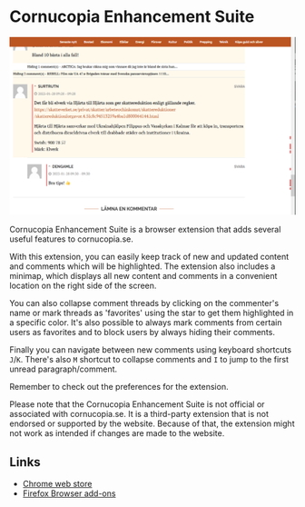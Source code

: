 # Cornucopia Enhancement Suite

![Screenshot](screenshot.png)

Cornucopia Enhancement Suite is a browser extension that adds several useful features to cornucopia.se. 

With this extension, you can easily keep track of new and updated content and comments which will be highlighted. The extension also includes a minimap, which displays all new content and comments in a convenient location on the right side of the screen. 

You can also collapse comment threads by clicking on the commenter's name or mark threads as 'favorites' using the star to get them highlighted in a specific color. It's also possible to always mark comments from certain users as favorites and to block users by always hiding their comments.

Finally you can navigate between new comments using keyboard shortcuts `J`/`K`. There's also `M` shortcut to collapse comments and `I` to jump to the first unread paragraph/comment.

Remember to check out the preferences for the extension.

Please note that the Cornucopia Enhancement Suite is not official or associated with cornucopia.se. It is a third-party extension that is not endorsed or supported by the website. Because of that, the extension might not work as intended if changes are made to the website.

## Links

* [Chrome web store](https://chrome.google.com/webstore/detail/cornucopia-enhancement-su/fodaamebkhjlgeaapmfikdjkleahllmb?hl=en-US&authuser=0)
* [Firefox Browser add-ons](https://addons.mozilla.org/en-US/firefox/addon/cornucopia-enhancement-suite/)